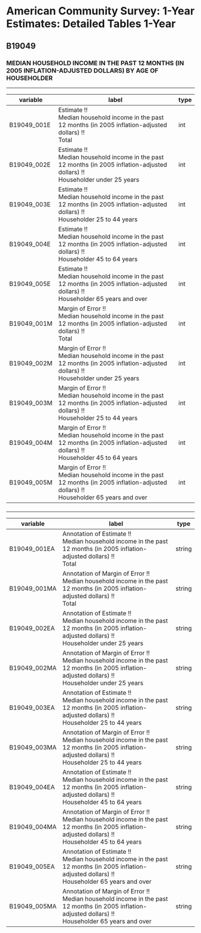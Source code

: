 # American Community Survey: 1-Year Estimates: Detailed Tables 1-Year

## B19049

### MEDIAN HOUSEHOLD INCOME IN THE PAST 12 MONTHS (IN 2005 INFLATION-ADJUSTED DOLLARS) BY AGE OF HOUSEHOLDER

___

| variable | label | type |
| ----- | ----- | ----- |
| B19049_001E | Estimate !!<br>Median household income in the past 12 months (in 2005 inflation-adjusted dollars) !!<br>Total | int |
| B19049_002E | Estimate !!<br>Median household income in the past 12 months (in 2005 inflation-adjusted dollars) !!<br>Householder under 25 years | int |
| B19049_003E | Estimate !!<br>Median household income in the past 12 months (in 2005 inflation-adjusted dollars) !!<br>Householder 25 to 44 years | int |
| B19049_004E | Estimate !!<br>Median household income in the past 12 months (in 2005 inflation-adjusted dollars) !!<br>Householder 45 to 64 years | int |
| B19049_005E | Estimate !!<br>Median household income in the past 12 months (in 2005 inflation-adjusted dollars) !!<br>Householder 65 years and over | int |
| B19049_001M | Margin of Error !!<br>Median household income in the past 12 months (in 2005 inflation-adjusted dollars) !!<br>Total | int |
| B19049_002M | Margin of Error !!<br>Median household income in the past 12 months (in 2005 inflation-adjusted dollars) !!<br>Householder under 25 years | int |
| B19049_003M | Margin of Error !!<br>Median household income in the past 12 months (in 2005 inflation-adjusted dollars) !!<br>Householder 25 to 44 years | int |
| B19049_004M | Margin of Error !!<br>Median household income in the past 12 months (in 2005 inflation-adjusted dollars) !!<br>Householder 45 to 64 years | int |
| B19049_005M | Margin of Error !!<br>Median household income in the past 12 months (in 2005 inflation-adjusted dollars) !!<br>Householder 65 years and over | int |
### 

___

| variable | label | type |
| ----- | ----- | ----- |
| B19049_001EA | Annotation of Estimate !!<br>Median household income in the past 12 months (in 2005 inflation-adjusted dollars) !!<br>Total | string |
| B19049_001MA | Annotation of Margin of Error !!<br>Median household income in the past 12 months (in 2005 inflation-adjusted dollars) !!<br>Total | string |
| B19049_002EA | Annotation of Estimate !!<br>Median household income in the past 12 months (in 2005 inflation-adjusted dollars) !!<br>Householder under 25 years | string |
| B19049_002MA | Annotation of Margin of Error !!<br>Median household income in the past 12 months (in 2005 inflation-adjusted dollars) !!<br>Householder under 25 years | string |
| B19049_003EA | Annotation of Estimate !!<br>Median household income in the past 12 months (in 2005 inflation-adjusted dollars) !!<br>Householder 25 to 44 years | string |
| B19049_003MA | Annotation of Margin of Error !!<br>Median household income in the past 12 months (in 2005 inflation-adjusted dollars) !!<br>Householder 25 to 44 years | string |
| B19049_004EA | Annotation of Estimate !!<br>Median household income in the past 12 months (in 2005 inflation-adjusted dollars) !!<br>Householder 45 to 64 years | string |
| B19049_004MA | Annotation of Margin of Error !!<br>Median household income in the past 12 months (in 2005 inflation-adjusted dollars) !!<br>Householder 45 to 64 years | string |
| B19049_005EA | Annotation of Estimate !!<br>Median household income in the past 12 months (in 2005 inflation-adjusted dollars) !!<br>Householder 65 years and over | string |
| B19049_005MA | Annotation of Margin of Error !!<br>Median household income in the past 12 months (in 2005 inflation-adjusted dollars) !!<br>Householder 65 years and over | string |

